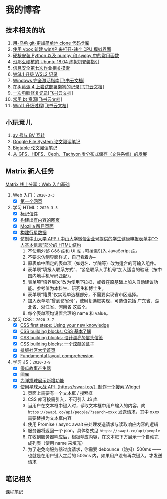 # 我的博客

## 技术相关的坑

1. [用-乌龟 git-更加简单地 clone 代码仓库](./001.md)
2. [使用 vbox 新建 winXP 来打开-辣个 CPU 模拟界面](./002.md)
3. [硬核安装 Python 以及 numpy 和 sympy 中的常用函数](./003.md)
4. [没那么硬核的 Ubuntu 18.04 虚拟机安装指引](004.md)
5. [信息安全第七次作业相关摸索](work/信息安全/007/guide.md)
6. [WSL1 升级 WSL2 记录](./005/005.md)
7. [Windows 完全激活指南[飞书云文档]](https://zzzpkf7m5x.feishu.cn/docs/doccnnIrb073w4o5Qljda5NpUEe)
8. [在树莓派 4 上尝试部署獭獭的记录[飞书云文档]](https://zzzpkf7m5x.feishu.cn/docs/doccn5XbuZOuAaabIAws9JV5H9e)
9. [一次电脑修复记录[飞书云文档]](https://zzzpkf7m5x.feishu.cn/docs/doccnZPicUERhLFPT9q1WHEve7f)
10. [常用 bt 资源[飞书云文档]](https://zzzpkf7m5x.feishu.cn/docs/doccnd8gdvxPBpCufWXiQszx7Qb)
11. [Win11 升级过程[飞书云文档]](https://zzzpkf7m5x.feishu.cn/docs/doccnJjDXNu6g8lY5QA0uz2rkpd)

## 小玩意儿

1. [av 号与 BV 互转](./AvToBv/atb.html)
2. [Google File System 论文阅读笔记](./work/云计算概论/001/18342075_米家龙_作业1.md)
3. [Bigtable 论文阅读笔记](./work/云计算概论/002/18342075_米家龙_作业2.md)
4. [从 GFS、HDFS、Ceph、Tachyon 看分布式储存（文件系统）的发展](./work/云计算概论/003/18342075_米家龙_期末报告.md)

## Matrix 新人任务

[Matrix 线上分享：Web 入门基础](work/matrix/share_online/web入门基础)

1. Web 入门：`2020-3-3`
   - [x] [第一个网页](./work/matrix/step1/001/tmnt.html)
2. 学习 HTML：`2020-3-5`
   - [x] [标记信件](./work/matrix/step1/002/001/letter.html)
   - [x] [构建出有内容的网页](./work/matrix/step1/002/002/index.html)
   - [x] [Mozilla 醒目页面](./work/matrix/step1/002/003/index.html)
   - [x] [构建行星数据](./work/matrix/step1/002/004/blank-template.html)
   - [x] [仿制中山大学 APP / 中山大学微信企业号提供的学生健康申报表单中“个人基本信息”部分的 HTML 结构](./work/matrix/step1/002/005/index.html)
     1. 不使用外部 CSS 库和 UI 库；可按需引入 JavaScript 库。
     2. 不要求仿制界面样式，自己看着办~
     3. 原表单中固定的表单项（如姓名、学院等）改为适合的可输入组件。
     4. 表单项“填报人联系方式”、“紧急联系人手机号”加入适当的验证（按中国内地手机号码匹配）。
     5. 表单项“培养层次”改为使用下拉框，或者在原基础上加入自动建议功能。参考值为本科生、研究生和博士生。
     6. 表单项“籍贯”仅实现单选框部分，不需要实现省市区选择。
     7. 加入表单项“曾到访省份”，使用复选框实现，可选值包括 广东省、湖北省、浙江省、河南省 这四个。
     8. 每个表单项均设置合理的 name 和 value。
3. 学习 CSS：`2020-3-7`
   - [x] [CSS first steps: Using your new knowledge](./work/matrix/step1/003/001/index.html)
   - [x] [CSS building blocks: CSS 基本了解](./work/matrix/step1/003/002/index.html)
   - [x] [CSS building blocks: 设计漂亮的信头信笺](./work/matrix/step1/003/003/index.html)
   - [x] [CSS building blocks: 一个炫酷的盒子](./work/matrix/step1/003/004/index.html)
   - [x] [排版社区大学首页](./work/matrix/step1/002/005/index.html)
   - [x] [Fundamental layout comprehension](./work/matrix/step1/003/006/index.html)
4. 学习 JS：`2020-3-9`
   - [x] [傻瓜故事产生器](./work/matrix/step1/004/001/index.html)
   - [x] [图库](./work/matrix/step1/004/002/index.html)
   - [x] [为弹跳球展示新增功能](./work/matrix/step1/004/003/index.html)
   - [x] [使用星球大战 API（https://swapi.co/）制作一个搜索 Widget](./work/matrix/step1/004/004/index.html)
     1. 页面上需要有一个文本框 / 搜索框
     2. CSS 库可按需引入，不可引入 JS 库
     3. 当用户在文本框中键入时，读取文本框中用户输入的内容，向 `https://swapi.co/api/people/?search=xxxx` 发送请求，其中 xxxx 需要替换为文本框内容
     4. 使用 Promise / async await 来处理发送请求与读取响应内容的逻辑
     5. 服务器将返回一个 json，具体格式见 `https://swapi.co/api/people`
     6. 在收到服务器响应后，根据响应内容，在文本框下方展示一个自动完成列表（使用 name 来填充）
     7. 为了避免向服务器过度请求，你需要 debounce（防抖）500ms ——也就是在用户键入之后的 500ms 内，如果用户没有再次键入，才发送请求

## 笔记相关

[课程笔记](./note.md)
